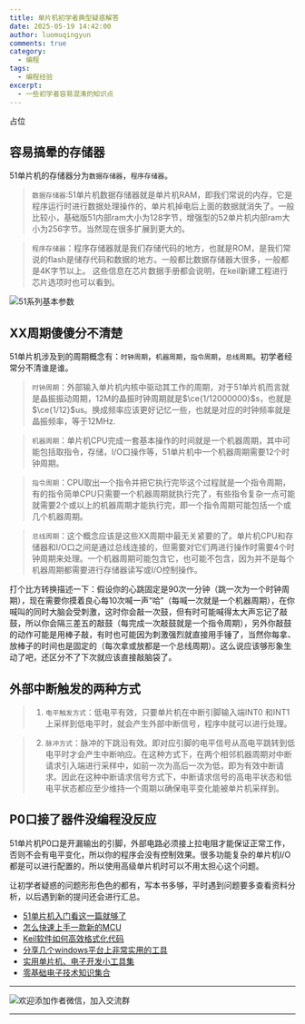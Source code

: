 ```yaml
---
title: 单片机初学者典型疑惑解答
date: 2025-05-19 14:42:00
author: luomuqingyun
comments: true
category:
  - 编程
tags:
  - 编程经验
excerpt:
  - 一些初学者容易混淆的知识点
---
```

占位
## 容易搞晕的存储器
51单片机的存储器分为`数据存储器`，`程序存储器`。
>`数据存储器`:51单片机数据存储器就是单片机RAM，即我们常说的内存，它是程序运行时进行数据处理操作的，单片机掉电后上面的数据就消失了。一般比较小，基础版51内部ram大小为128字节，增强型的52单片机内部ram大小为256字节。当然现在很多扩展到更大的。

>`程序存储器`：程序存储器就是我们存储代码的地方，也就是ROM，是我们常说的flash是储存代码和数据的地方。一般都比数据存储器大很多，一般都是4K字节以上。
这些信息在芯片数据手册都会说明，在keil新建工程进行芯片选项时也可以看到。

![51系列基本参数](https://files.mdnice.com/user/38598/43fa0316-94af-435f-95e3-9c9f700a2b4d.png)



## XX周期傻傻分不清楚
51单片机涉及到的周期概念有：`时钟周期`，`机器周期`，`指令周期`，`总线周期`。初学者经常分不清谁是谁。
>`时钟周期`：外部输入单片机内核中驱动其工作的周期，对于51单片机而言就是晶振振动周期，12M的晶振时钟周期就是$\ce{1/12000000}$s，也就是$\ce{1/12}$us。换成频率应该更好记忆一些，也就是对应的时钟频率就是晶振频率，等于12MHz.

>`机器周期`：单片机CPU完成一套基本操作的时间就是一个机器周期，其中可能包括取指令，存储，I/O口操作等，51单片机中一个机器周期需要12个时钟周期。

>`指令周期`：CPU取出一个指令并把它执行完毕这个过程就是一个指令周期，有的指令简单CPU只需要一个机器周期就执行完了，有些指令复杂一点可能就需要2个或以上的机器周期才能执行完，即一个指令周期可能包括一个或几个机器周期。

>`总线周期`：这个概念应该是这些XX周期中最无关紧要的了。单片机CPU和存储器和I/O口之间是通过总线连接的，但需要对它们两进行操作时需要4个时钟周期来处理。一个机器周期可能包含它，也可能不包含，因为并不是每个机器周期都需要进行存储器读写或I/O控制操作。

打个比方转换描述一下：假设你的心跳固定是90次一分钟（跳一次为一个时钟周期），现在需要你摸着良心每10次喊一声“哈”（每喊一次就是一个机器周期），在你喊叫的同时大脑会受刺激，这时你会敲一次鼓，但有时可能喊得太大声忘记了敲鼓，所以你会隔三差五的敲鼓（每完成一次敲鼓就是一个指令周期），另外你敲鼓的动作可能是用棒子敲，有时也可能因为刺激强烈就直接用手锤了，当然你每拿、放棒子的时间也是固定的（每次拿或放都是一个总线周期）。这么说应该够形象生动了吧，还区分不了下次就应该直接敲脑袋了。

## 外部中断触发的两种方式
> 1. `电平触发方式`：低电平有效，只要单片机在中断引脚输入端INT0 和INT1 上采样到低电平时，就会产生外部中断信号，程序中就可以进行处理。

> 2. `脉冲方式`：脉冲的下跳沿有效。即对应引脚的电平信号从高电平跳转到低电平时才会产生中断响应。在这种方式下，在两个相邻机器周期对中断请求引入端进行采样中，如前一次为高后一次为低，即为有效中断请求。因此在这种中断请求信号方式下，中断请求信号的高电平状态和低电平状态都应至少维持一个周期以确保电平变化能被单片机采样到。

## P0口接了器件没编程没反应
51单片机P0口是开漏输出的引脚，外部电路必须接上拉电阻才能保证正常工作，否则不会有电平变化，所以你的程序会没有控制效果。很多功能复杂的单片机I/O都是可以进行配置的，所以使用高级单片机时可以不用太担心这个问题。

让初学者疑惑的问题形形色色的都有，写本书多够，平时遇到问题要多查看资料分析，以后遇到新的提问还会进行汇总。


- [51单片机入门看这一篇就够了](https://mp.weixin.qq.com/s?__biz=MzI1OTQ4MTg4Ng==&mid=2247485523&idx=1&sn=b7fcd1b86e2467d6f03b1a520c39bb06&chksm=ea790022dd0e893452c4994fa16d63111b16d9878c303712f695b58b7af360b7b18c1ed4b201&token=1711068967&lang=zh_CN#rd)
- [怎么快速上手一款新的MCU](https://mp.weixin.qq.com/s?__biz=MzI1OTQ4MTg4Ng==&mid=2247485581&idx=1&sn=b36e6536717774f7931c7aa93d5b237a&chksm=ea7900fcdd0e89ea0db13737720edc996fcb3fdbab3e43b4a92316240ac66d4b5a8bf9a07e78&token=466212876&lang=zh_CN#rd)
- [Keil软件如何高效格式化代码](https://mp.weixin.qq.com/s?__biz=MzI1OTQ4MTg4Ng==&mid=2247485572&idx=1&sn=17cefa35d9d660083d419a7e9b6db6f7&chksm=ea7900f5dd0e89e35b65ba26354cc69ad24f686d8e18abd34e0932567a9345e8c9ed653eee6b&token=1711068967&lang=zh_CN#rd)
- [分享几个windows平台上非常实用的工具](https://mp.weixin.qq.com/s?__biz=MzI1OTQ4MTg4Ng==&mid=2247485420&idx=2&sn=728ca4abbadf7caf51c392e7d7045cbe&chksm=ea790f9ddd0e868b9fa162c80db1876199845f387bbe851c8d38a4e8412329ae635916c13cfb&token=1711068967&lang=zh_CN#rd)
- [实用单片机、电子开发小工具集](https://mp.weixin.qq.com/s?__biz=MzI1OTQ4MTg4Ng==&mid=2247485606&idx=1&sn=2b433faa2e436fc762dc538c9cf3fe14&chksm=ea7900d7dd0e89c169f8948ff3d423016c8f51f1c914eb7b0d20cba8145b9ffa54815915d67b&token=1580674001&lang=zh_CN#rd)
- [零基础电子技术知识集合](https://mp.weixin.qq.com/s?__biz=MzI1OTQ4MTg4Ng==&mid=2247485689&idx=4&sn=211c2d0871a19c5e92cdf0c34f01d96b&chksm=ea790088dd0e899e3042a649a346bc98e94189d1fd18da2b954a7ddb781582dc2d0a82e07f4d&token=970763775&lang=zh_CN#rd)
----

![欢迎添加作者微信，加入交流群](https://files.mdnice.com/user/38598/37e7b97e-a5c7-44d1-9e48-bbe22ab3141d.jpg)

----
